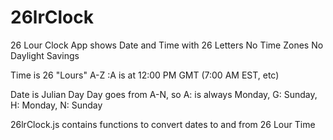 # 26lrClock
26 Lour Clock App shows Date and Time with 26 Letters
No Time Zones
No Daylight Savings

Time is 26 "Lours" A-Z
:A is at 12:00 PM GMT (7:00 AM EST, etc)

Date is Julian Day
Day goes from A-N, so A: is always Monday, G: Sunday, H: Monday, N: Sunday

26lrClock.js contains functions to convert dates to and from 26 Lour Time




